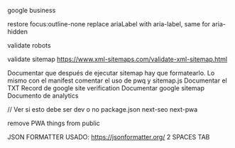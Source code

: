 google business

restore focus:outline-none
replace ariaLabel with aria-label, same for aria-hidden

validate robots

validate sitemap
https://www.xml-sitemaps.com/validate-xml-sitemap.html

Documentar que después de ejecutar sitemap hay que formatearlo. Lo mismo con el manifest
comentar el uso de pwq y sitemap.js
Documentar el TXT Record de google site verification
Documentar google sitemap
Documento de analytics

// Ver si esto debe ser dev o no
package.json next-seo next-pwa

remove PWA things from public

JSON FORMATTER USADO:
https://jsonformatter.org/ 2 SPACES TAB
